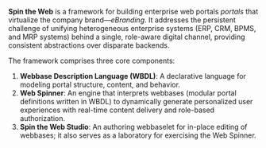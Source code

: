**Spin the Web** is a framework for building enterprise web portals *portals* that virtualize the company brand—_eBranding_. It addresses the persistent challenge of unifying heterogeneous enterprise systems (ERP, CRM, BPMS, and MRP systems) behind a single, role-aware digital channel, providing consistent abstractions over disparate backends.

The framework comprises three core components:
1. **Webbase Description Language (WBDL)**: A declarative language for modeling portal structure, content, and behavior.
2. **Web Spinner**: An engine that interprets webbases (modular portal definitions written in WBDL) to dynamically generate personalized user experiences with real-time content delivery and role-based authorization.
3. **Spin the Web Studio**: An authoring webbaselet for in-place editing of webbases; it also serves as a laboratory for exercising the Web Spinner.
